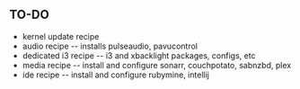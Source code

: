 ## TO-DO
- kernel update recipe
- audio recipe -- installs pulseaudio, pavucontrol
- dedicated i3 recipe -- i3 and xbacklight packages, configs, etc
- media recipe -- install and configure sonarr, couchpotato, sabnzbd, plex
- ide recipe -- install and configure rubymine, intellij